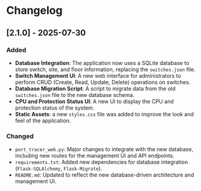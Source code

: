 # Changelog

## [2.1.0] - 2025-07-30

### Added
- **Database Integration**: The application now uses a SQLite database to store switch, site, and floor information, replacing the `switches.json` file.
- **Switch Management UI**: A new web interface for administrators to perform CRUD (Create, Read, Update, Delete) operations on switches.
- **Database Migration Script**: A script to migrate data from the old `switches.json` file to the new database schema.
- **CPU and Protection Status UI**: A new UI to display the CPU and protection status of the system.
- **Static Assets**: a new `styles.css` file was added to improve the look and feel of the application.

### Changed
- `port_tracer_web.py`: Major changes to integrate with the new database, including new routes for the management UI and API endpoints.
- `requirements.txt`: Added new dependencies for database integration (`Flask-SQLAlchemy`, `Flask-Migrate`).
- `README.md`: Updated to reflect the new database-driven architecture and management UI.

